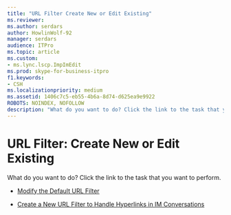 ```yaml
---
title: "URL Filter Create New or Edit Existing"
ms.reviewer: 
ms.author: serdars
author: HowlinWolf-92
manager: serdars
audience: ITPro
ms.topic: article
ms.custom:
- ms.lync.lscp.ImpImEdit
ms.prod: skype-for-business-itpro
f1.keywords:
- CSH
ms.localizationpriority: medium
ms.assetid: 1406c7c5-eb55-4b6a-8d74-d625ea9e9922
ROBOTS: NOINDEX, NOFOLLOW
description: "What do you want to do? Click the link to the task that you want to perform."
---
```


# URL Filter: Create New or Edit Existing

What do you want to do? Click the link to the task that you want to perform.

- [Modify the Default URL Filter](/previous-versions/office/lync-server-2013/lync-server-2013-modify-the-default-url-filter)

- [Create a New URL Filter to Handle Hyperlinks in IM Conversations](/previous-versions/office/lync-server-2013/lync-server-2013-create-a-new-url-filter-to-handle-hyperlinks-in-im-conversations)